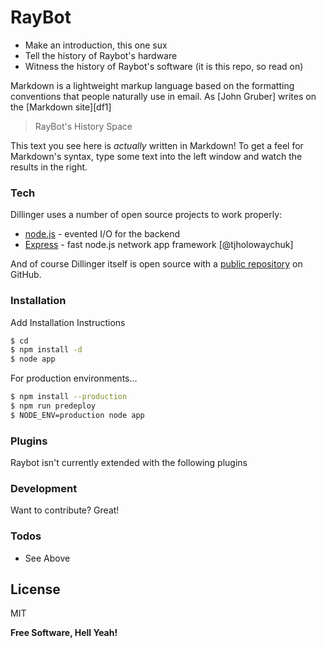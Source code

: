 
# RayBot
  - Make an introduction, this one sux
  - Tell the history of Raybot's hardware
  - Witness the history of Raybot's software (it is this repo, so read on)
  
Markdown is a lightweight markup language based on the formatting conventions that people naturally use in email.  As [John Gruber] writes on the [Markdown site][df1]

> RayBot's History Space
> 
> 

This text you see here is *actually* written in Markdown! To get a feel for Markdown's syntax, type some text into the left window and watch the results in the right.

### Tech

Dillinger uses a number of open source projects to work properly:

* [node.js] - evented I/O for the backend
* [Express] - fast node.js network app framework [@tjholowaychuk]

And of course Dillinger itself is open source with a [public repository][dill]
 on GitHub.

### Installation

Add Installation Instructions

```sh
$ cd 
$ npm install -d
$ node app
```

For production environments...

```sh
$ npm install --production
$ npm run predeploy
$ NODE_ENV=production node app
```

### Plugins

Raybot isn't currently extended with the following plugins




### Development

Want to contribute? Great!


### Todos

 - See Above

License
----

MIT


**Free Software, Hell Yeah!**

[//]: # (These are reference links used in the body of this note and get stripped out when the markdown processor does its job. There is no need to format nicely because it shouldn't be seen. Thanks SO - http://stackoverflow.com/questions/4823468/store-comments-in-markdown-syntax)


   [dill]: <https://github.com/joemccann/dillinger>
   [node.js]: <http://nodejs.org>
   [Twitter Bootstrap]: <http://twitter.github.com/bootstrap/>
   [express]: <http://expressjs.com>
   [NodeJS]: <http://nodejs.org>
   


